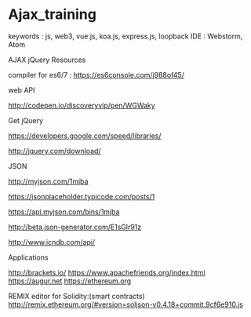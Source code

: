 # Ajax_training

keywords : js, web3, vue.js, koa.js, express.js, loopback
IDE : Webstorm, Atom

AJAX jQuery Resources

compiler for es6/7 :
https://es6console.com/j988of45/

web API

http://codepen.io/discoveryvip/pen/WGWaky

Get jQuery

https://developers.google.com/speed/libraries/

http://jquery.com/download/

JSON

http://myjson.com/1mjba

https://jsonplaceholder.typicode.com/posts/1

https://api.myjson.com/bins/1mjba

http://beta.json-generator.com/E1sGlr91z

http://www.icndb.com/api/

Applications

http://brackets.io/
https://www.apachefriends.org/index.html
https://augur.net
https://ethereum.org

REMIX editor for Solidity:(smart contracts)
http://remix.ethereum.org/#version=soljson-v0.4.18+commit.9cf6e910.js
